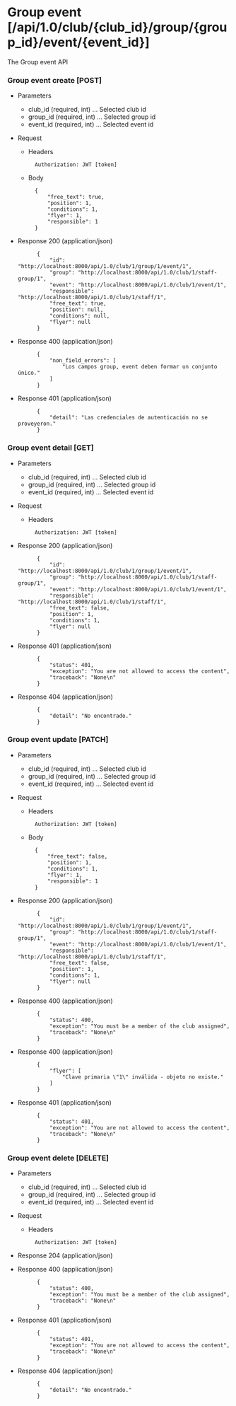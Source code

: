 # Group event [/api/1.0/club/{club_id}/group/{group_id}/event/{event_id}]

The Group event API

### Group event create [POST]

+ Parameters
    + club_id (required, int) ... Selected club id
    + group_id (required, int) ... Selected group id
    + event_id (required, int) ... Selected event id

+ Request
    + Headers
    
            Authorization: JWT [token]

    + Body
        
            {
                "free_text": true,
                "position": 1,
                "conditions": 1,
                "flyer": 1,
                "responsible": 1
            }
            
+ Response 200 (application/json)

            {
                "id": "http://localhost:8000/api/1.0/club/1/group/1/event/1",
                "group": "http://localhost:8000/api/1.0/club/1/staff-group/1",
                "event": "http://localhost:8000/api/1.0/club/1/event/1",
                "responsible": "http://localhost:8000/api/1.0/club/1/staff/1",
                "free_text": true,
                "position": null,
                "conditions": null,
                "flyer": null
            }

+ Response 400 (application/json)

            {
                "non_field_errors": [
                    "Los campos group, event deben formar un conjunto único."
                ]
            }

+ Response 401 (application/json)

            {
                "detail": "Las credenciales de autenticación no se proveyeron."
            }

### Group event detail [GET]

+ Parameters
    + club_id (required, int) ... Selected club id
    + group_id (required, int) ... Selected group id
    + event_id (required, int) ... Selected event id

+ Request
    + Headers
    
            Authorization: JWT [token]

+ Response 200 (application/json)

            {
                "id": "http://localhost:8000/api/1.0/club/1/group/1/event/1",
                "group": "http://localhost:8000/api/1.0/club/1/staff-group/1",
                "event": "http://localhost:8000/api/1.0/club/1/event/1",
                "responsible": "http://localhost:8000/api/1.0/club/1/staff/1",
                "free_text": false,
                "position": 1,
                "conditions": 1,
                "flyer": null
            }

+ Response 401 (application/json)

            {
                "status": 401,
                "exception": "You are not allowed to access the content",
                "traceback": "None\n"
            }

+ Response 404 (application/json)

            {
                "detail": "No encontrado."
            }

### Group event update [PATCH]

+ Parameters
    + club_id (required, int) ... Selected club id
    + group_id (required, int) ... Selected group id
    + event_id (required, int) ... Selected event id

+ Request
    + Headers
    
            Authorization: JWT [token]
    + Body

            {
                "free_text": false,
                "position": 1,
                "conditions": 1,
                "flyer": 1,
                "responsible": 1
            }

+ Response 200 (application/json)

            {
                "id": "http://localhost:8000/api/1.0/club/1/group/1/event/1",
                "group": "http://localhost:8000/api/1.0/club/1/staff-group/1",
                "event": "http://localhost:8000/api/1.0/club/1/event/1",
                "responsible": "http://localhost:8000/api/1.0/club/1/staff/1",
                "free_text": false,
                "position": 1,
                "conditions": 1,
                "flyer": null
            }

+ Response 400 (application/json)

            {
                "status": 400,
                "exception": "You must be a member of the club assigned",
                "traceback": "None\n"
            }
            
+ Response 400 (application/json)

            {
                "flyer": [
                    "Clave primaria \"1\" inválida - objeto no existe."
                ]
            }

+ Response 401 (application/json)

            {
                "status": 401,
                "exception": "You are not allowed to access the content",
                "traceback": "None\n"
            }

### Group event delete [DELETE]

+ Parameters
    + club_id (required, int) ... Selected club id
    + group_id (required, int) ... Selected group id
    + event_id (required, int) ... Selected event id

+ Request
    + Headers

            Authorization: JWT [token]
    
+ Response 204 (application/json)

+ Response 400 (application/json)

            {
                "status": 400,
                "exception": "You must be a member of the club assigned",
                "traceback": "None\n"
            }

+ Response 401 (application/json)

            {
                "status": 401,
                "exception": "You are not allowed to access the content",
                "traceback": "None\n"
            }

+ Response 404 (application/json)

            {
                "detail": "No encontrado."
            }
